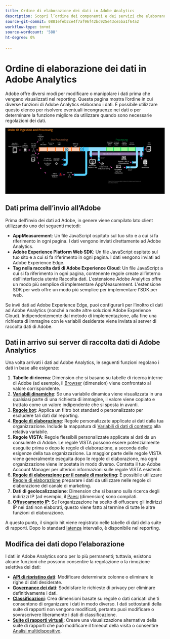 ```yaml
---
title: Ordine di elaborazione dei dati in Adobe Analytics
description: Scopri l’ordine dei componenti e dei servizi che elaborano i dati in Adobe Analytics.
source-git-commit: 0881efeb2ce4f7af96f42bc925e43ce5ba1f64a2
workflow-type: tm+mt
source-wordcount: '588'
ht-degree: 0%

---
```


# Ordine di elaborazione dei dati in Adobe Analytics

Adobe offre diversi modi per modificare o manipolare i dati prima che vengano visualizzati nel reporting. Questa pagina mostra l’ordine in cui diverse funzioni di Adobe Analytics elaborano i dati. È possibile utilizzare questo elenco per risolvere eventuali incongruenze nei dati o per determinare la funzione migliore da utilizzare quando sono necessarie regolazioni dei dati.

![Ordine di elaborazione](assets/processing-order.png)

## Dati prima dell’invio all’Adobe

Prima dell&#39;invio dei dati ad Adobe, in genere viene compilato lato client utilizzando uno dei seguenti metodi:

* **AppMeasurement**: Un file JavaScript ospitato sul tuo sito e a cui si fa riferimento in ogni pagina. I dati vengono inviati direttamente ad Adobe Analytics.
* **Adobe Experience Platform Web SDK**: Un file JavaScript ospitato sul tuo sito e a cui si fa riferimento in ogni pagina. I dati vengono inviati ad Adobe Experience Edge.
* **Tag nella raccolta dati di Adobe Experience Cloud**: Un file JavaScript a cui si fa riferimento in ogni pagina, contenente regole create all’interno dell’interfaccia utente Raccolta dati. L&#39;estensione Adobe Analytics offre un modo più semplice di implementare AppMeasurement. L&#39;estensione SDK per web offre un modo più semplice per implementare l&#39;SDK per web.

Se invii dati ad Adobe Experience Edge, puoi configurarli per l’inoltro di dati ad Adobe Analytics (nonché a molte altre soluzioni Adobe Experience Cloud). Indipendentemente dal metodo di implementazione, alla fine una richiesta di immagine con le variabili desiderate viene inviata ai server di raccolta dati di Adobe.

## Dati in arrivo sui server di raccolta dati di Adobe Analytics

Una volta arrivati i dati ad Adobe Analytics, le seguenti funzioni regolano i dati in base alle esigenze:

1. **Tabelle di ricerca**: Dimension che si basano su tabelle di ricerca interne di Adobe (ad esempio, il [Browser](/help/components/dimensions/browser.md) (dimension) viene confrontato al valore corrispondente.
2. [**Variabili dinamiche**](/help/implement/vars/page-vars/dynamic-variables.md): Se una variabile dinamica viene visualizzata in una qualsiasi parte di una richiesta di immagine, il valore viene copiato e trattato come un valore indipendente che si sposta in avanti.
3. [**Regole bot**](/help/admin/admin/bot-removal/bot-rules.md): Applica un filtro bot standard o personalizzato per escludere tali dati dal reporting.
4. [**Regole di elaborazione**](/help/admin/admin/c-processing-rules/processing-rules.md): Regole personalizzate applicate ai dati dalla tua organizzazione. Include la mappatura di [Variabili di dati di contesto](/help/implement/vars/page-vars/contextdata.md) alla relativa variabile.
5. **Regole VISTA**: Regole flessibili personalizzate applicate ai dati da un consulente di Adobe. Le regole VISTA possono essere potenzialmente eseguite prima o dopo le regole di elaborazione, a seconda delle esigenze della tua organizzazione. La maggior parte delle regole VISTA viene generalmente eseguita dopo le regole di elaborazione, ma ogni organizzazione viene impostata in modo diverso. Contatta il tuo Adobe Account Manager per ulteriori informazioni sulle regole VISTA esistenti.
6. [**Regole di elaborazione per il canale di marketing**](/help/components/c-marketing-channels/c-rules.md): È possibile utilizzare [Regole di elaborazione](/help/admin/admin/c-processing-rules/processing-rules.md) preparare i dati da utilizzare nelle regole di elaborazione del canale di marketing.
7. **Dati di geolocalizzazione**: Dimension che si basano sulla ricerca degli indirizzi IP (ad esempio, il [Paesi](/help/components/dimensions/countries.md) (dimension) sono compilati.
8. [**Offuscamento IP**](/help/admin/admin/general-acct-settings-admin.md): Se l’organizzazione ha scelto di offuscare gli indirizzi IP nei dati non elaborati, questo viene fatto al termine di tutte le altre funzioni di elaborazione.

A questo punto, il singolo hit viene registrato nelle tabelle di dati della suite di rapporti. Dopo lo standard [latenza](latency.md) intervallo, è disponibile nel reporting.

## Modifica dei dati dopo l’elaborazione

I dati in Adobe Analytics sono per lo più permanenti; tuttavia, esistono alcune funzioni che possono consentire la regolazione o la rimozione selettiva dei dati:

* [**API di ripristino dati**](https://developer.adobe.com/analytics-apis/docs/2.0/guides/endpoints/data-repair/): Modificare determinate colonne o eliminare le righe di dati desiderate.
* [**Governance dei dati**](/help/admin/c-data-governance/an-gdpr-workflow.md): Soddisfare le richieste di privacy per eliminare definitivamente i dati.
* [**Classificazioni**](/help/components/classifications/c-classifications.md): Crea dimensioni basate su regole o dati caricati che ti consentono di organizzare i dati in modo diverso. I dati sottostanti della suite di rapporti non vengono modificati, pertanto puoi modificare o sovrascrivere liberamente i dati di classificazione.
* [**Suite di rapporti virtuali**](/help/components/vrs/vrs-about.md): Creare una visualizzazione alternativa della suite di rapporti che può modificare il timeout della visita o consentire [Analisi multidispositivo](/help/components/cda/overview.md).
